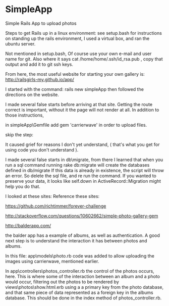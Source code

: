 # SimpleApp
Simple Rails App to upload photos

Steps to get Rails up in a linux environment:
see setup.bash for instructions on standing up the rails environment, I used a virtual box, and ran the ubuntu server.

Not mentioned in setup.bash,
Of course use your own e-mail and user name for git.
Also where it says cat /home/home/.ssh/id_rsa.pub ,  copy that output and add it to git ssh keys.

From here, the most useful website for starting your own gallery is:
http://railsgirls-my.github.io/app/

I started with the command:
rails new simpleApp
then followed the directions on the website.

I made several false starts before arriving at that site.
Getting the route correct is important, without it the page will not render at all.
In addition to those instructions,

in  simpleApp\Gemfile add 
gem 'carrierwave'
in order to upload files.

skip the step:
<link rel="stylesheet" href="//maxcdn.bootstrapcdn.com/bootstrap/3.2.0/css/bootstrap.min.css">
<link rel="stylesheet" href="//maxcdn.bootstrapcdn.com/bootstrap/3.2.0/css/bootstrap-theme.min.css">
It caused grief for reasons I don't yet understand, ( that's what you get for using code you don't understand ).

I made several false starts in db\migrate, from there I learned that when you run a sql command
running rake db:migrate will create the databases defined in db/migrate
If this data is already in existence, the script will throw an error.  So delete the sql file, and re run the command.
If you wanted to preserve your data, it looks like self.down in ActiveRecord::Migration might help you do that.

I looked at these sites:
Reference these sites:

https://github.com/richtimmer/forever-challenge

http://stackoverflow.com/questions/10602662/simple-photo-gallery-gem

http://balderapp.com/

the balder app has a example of albums, as well as authentication. A good next step is to understand the interaction it has between photos and albums.

In this file:
app\models\photo.rb
 code was added to allow uploading the images using carrierwave, mentioned earlier.
 
In app\controllers\photos_controller.rb
the control of the photos occurs, here.  This is where some of the interaction between an album and a photo would occur, filtering out the photos to be rendered by views\photos\show.html.erb using a a primary key from the photo database, and that same piece of data represented as a foreign key in the albums database.  This should be done in the index method of photos_controller.rb. 







